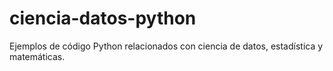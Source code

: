 # ciencia-datos-python
Ejemplos de código Python relacionados con ciencia de datos, estadística y matemáticas.
